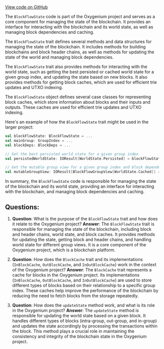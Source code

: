 [View code on GitHub](https://github.com/oxygenium/oxygenium/flow/src/main/scala/org/oxygenium/flow/core/BlockFlowState.scala)

The `BlockFlowState` code is part of the Oxygenium project and serves as a core component for managing the state of the blockchain. It provides an interface for interacting with the blockchain and its world state, as well as managing block dependencies and caching.

The `BlockFlowState` trait defines several methods and data structures for managing the state of the blockchain. It includes methods for building blockchains and block header chains, as well as methods for updating the state of the world and managing block dependencies.

The `BlockFlowState` trait also provides methods for interacting with the world state, such as getting the best persisted or cached world state for a given group index, and updating the state based on new blocks. It also provides methods for getting block caches, which are used for efficient trie updates and UTXO indexing.

The `BlockFlowState` object defines several case classes for representing block caches, which store information about blocks and their inputs and outputs. These caches are used for efficient trie updates and UTXO indexing.

Here's an example of how the `BlockFlowState` trait might be used in the larger project:

```scala
val blockFlowState: BlockFlowState = ...
val mainGroup: GroupIndex = ...
val blockDeps: BlockDeps = ...

// Get the best persisted world state for a given group index
val persistedWorldState: IOResult[WorldState.Persisted] = blockFlowState.getBestPersistedWorldState(mainGroup)

// Get the mutable group view for a given group index and block dependencies
val mutableGroupView: IOResult[BlockFlowGroupView[WorldState.Cached]] = blockFlowState.getMutableGroupView(mainGroup, blockDeps)
```

In summary, the `BlockFlowState` code is responsible for managing the state of the blockchain and its world state, providing an interface for interacting with the blockchain, and managing block dependencies and caching.
## Questions: 
 1. **Question**: What is the purpose of the `BlockFlowState` trait and how does it relate to the Oxygenium project?
   **Answer**: The `BlockFlowState` trait is responsible for managing the state of the blockchain, including block and header chains, world state, and block caches. It provides methods for updating the state, getting block and header chains, and handling world state for different group views. It is a core component of the Oxygenium project, which is a blockchain platform.

2. **Question**: How does the `BlockCache` trait and its implementations (`InBlockCache`, `OutBlockCache`, and `InOutBlockCache`) work in the context of the Oxygenium project?
   **Answer**: The `BlockCache` trait represents a cache for blocks in the Oxygenium project. Its implementations (`InBlockCache`, `OutBlockCache`, and `InOutBlockCache`) are used to store different types of blocks based on their relationship to a specific group index. These caches help improve the performance of the blockchain by reducing the need to fetch blocks from the storage repeatedly.

3. **Question**: How does the `updateState` method work, and what is its role in the Oxygenium project?
   **Answer**: The `updateState` method is responsible for updating the world state based on a given block. It handles different types of blocks (intra-group, out-group, and in-group) and updates the state accordingly by processing the transactions within the block. This method plays a crucial role in maintaining the consistency and integrity of the blockchain state in the Oxygenium project.